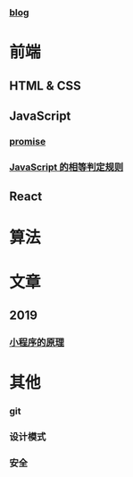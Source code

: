 ### [blog](https://github.com/zgw0/blog)
# 前端

## HTML & CSS

## JavaScript

### [promise](./JavaScript/promise.md)
### [JavaScript 的相等判定规则](./JavaScript/===和==判定步骤.md)

## React


# 算法

# 文章
## 2019
### [小程序的原理]()


# 其他
### git
### 设计模式
### 安全